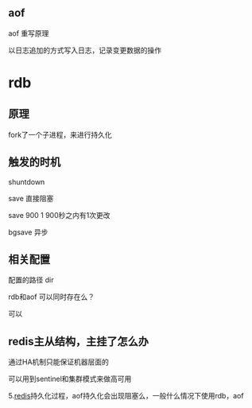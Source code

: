 ## aof
aof 重写原理


以日志追加的方式写入日志，记录变更数据的操作


# rdb

## 原理
fork了一个子进程，来进行持久化


## 触发的时机

shuntdown

save 直接阻塞

save 900 1 900秒之内有1次更改


bgsave 异步 

## 相关配置

配置的路径
dir 



rdb和aof 可以同时存在么？

可以







## redis主从结构，主挂了怎么办

通过HA机制只能保证机器层面的

可以用到sentinel和集群模式来做高可用







5.[redis](https://www.nowcoder.com/jump/super-jump/word?word=redis)持久化过程，aof持久化会出现阻塞么，一般什么情况下使用rdb，aof



